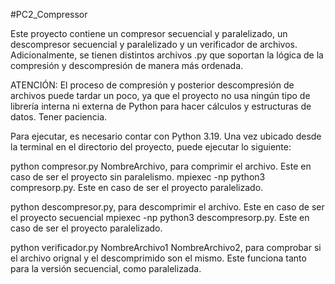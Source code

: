 #PC2_Compressor

Este proyecto contiene un compresor secuencial y paralelizado, un descompresor secuencial y paralelizado y un verificador de archivos. Adicionalmente, se tienen distintos archivos .py que soportan la lógica de la compresión y descompresión de manera más ordenada.

ATENCIÓN: El proceso de compresión y posterior descompresión de archivos puede tardar un poco, ya que el proyecto no usa ningún tipo de librería interna ni externa de Python para hacer cálculos y estructuras de datos. Tener paciencia.

Para ejecutar, es necesario contar con Python 3.19. Una vez ubicado desde la terminal en el directorio del proyecto, puede ejecutar lo siguiente:

python compresor.py NombreArchivo, para comprimir el archivo. Este en caso de ser el proyecto sin paralelismo. 
mpiexec -np python3 compresorp.py. Este en caso de ser el proyecto paralelizado.

python descompresor.py, para descomprimir el archivo. Este en caso de ser el proyecto secuencial
mpiexec -np python3 descompresorp.py. Este en caso de ser el proyecto paralelizado.

python verificador.py NombreArchivo1 NombreArchivo2, para comprobar si el archivo orignal y el descomprimido son el mismo. Este funciona tanto para la versión secuencial, como paralelizada.

